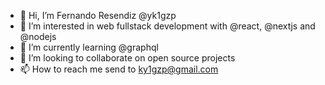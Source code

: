 - 👋 Hi, I’m Fernando Resendiz @yk1gzp
- 👀 I’m interested in web fullstack development with @react, @nextjs and @nodejs
- 🌱 I’m currently learning @graphql
- 💞️ I’m looking to collaborate on open source projects
- 📫 How to reach me send to ky1gzp@gmail.com

<!---
yk1gzp/yk1gzp is a ✨ special ✨ repository because its `README.md` (this file) appears on your GitHub profile.
You can click the Preview link to take a look at your changes.
--->
